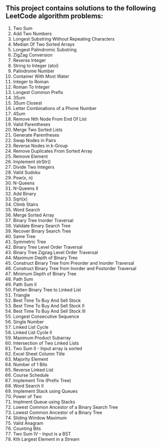 ## This project contains solutions to the following LeetCode algorithm problems:
0001. Two Sum
0002. Add Two Numbers
0003. Longest Substring Without Repeating Characters
0004. Median Of Two Sorted Arrays
0005. Longest Palindromic Substring
0006. ZigZag Conversion
0007. Reverse Integer
0008. String to Integer (atoi)
0009. Palindrome Number
0011. Container With Most Water
0012. Integer to Roman
0013. Roman To Integer
0014. Longest Common Prefix
0015. 3Sum
0016. 3Sum Closest
0017. Letter Combinations of a Phone Number
0018. 4Sum
0019. Remove Nth Node From End Of List
0020. Valid Parentheses
0021. Merge Two Sorted Lists
0022. Generate Parentheses
0024. Swap Nodes in Pairs
0025. Reverse Nodes in k-Group
0026. Remove Duplicates From Sorted Array
0027. Remove Element
0028. Implement strStr()
0029. Divide Two Integers
0036. Valid Sudoku
0050. Pow(x, n)
0051. N-Queens
0052. N-Queens II
0067. Add Binary
0069. Sqrt(x)
0070. Climb Stairs
0079. Word Search
0088. Merge Sorted Array
0094. Binary Tree Inorder Traversal
0098. Validate Binary Search Tree
0099. Recover Binary Search Tree
0100. Same Tree
0101. Symmetric Tree
0102. Binary Tree Level Order Traversal
0103. Binary Tree Zigzag Level Order Traversal
0104. Maximum Depth of Binary Tree
0105. Construct Binary Tree from Preorder and Inorder Traversal
0106. Construct Binary Tree from Inorder and Postorder Traversal
0111. Minimum Depth of Binary Tree
0112. Path Sum
0113. Path Sum II
0114. Flatten Binary Tree to Linked List
0120. Triangle
0121. Best Time To Buy And Sell Stock
0122. Best Time To Buy And Sell Stock II
0123. Best Time To Buy And Sell Stock III
0128. Longest Consecutive Sequence
0136. Single Number
0141. Linked List Cycle
0142. Linked List Cycle II
0152. Maximum Product Subarray
0160. Intersection of Two Linked Lists
0167. Two Sum II - Input array is sorted
0168. Excel Sheet Column Title
0169. Majority Element
0191. Number of 1 Bits
0206. Reverse Linked List
0207. Course Schedule
0208. Implement Trie (Prefix Tree)
0212. Word Search II
0225. Implement Stack using Queues
0231. Power of Two
0232. Implment Queue using Stacks
0235. Lowest Common Ancestor of a Binary Search Tree
0236. Lowest Common Ancestor of a Binary Tree
0239. Sliding Window Maximum
0242. Valid Anagram
0338. Counting Bits
0653. Two Sum IV - Input is a BST
0703. Kth Largest Element in a Stream